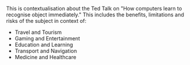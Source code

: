 This is contextualisation about the Ted Talk on "How computers learn to recognise object immediately."
This includes the benefits, limitations and risks of the subject in context of:

* Travel and Tourism
* Gaming and Entertainment
* Education and Learning
* Transport and Navigation
* Medicine and Healthcare
